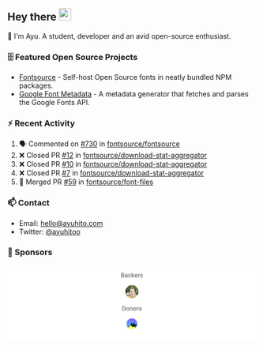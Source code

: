 ## Hey there <img src="https://media.giphy.com/media/hvRJCLFzcasrR4ia7z/giphy.gif" width="25" height="25">

📝 I'm Ayu. A student, developer and an avid open-source enthusiast.

### 🗄 Featured Open Source Projects

- [Fontsource](https://github.com/fontsource/fontsource) - Self-host Open Source fonts in neatly bundled NPM packages.
- [Google Font Metadata](https://github.com/fontsource/google-font-metadata) - A metadata generator that fetches and parses the Google Fonts API.

### ⚡ Recent Activity

<!--START_SECTION:activity-->

1. 🗣 Commented on [#730](https://github.com/fontsource/fontsource/issues/730#issuecomment-1899911947) in [fontsource/fontsource](https://github.com/fontsource/fontsource)
2. ❌ Closed PR [#12](https://github.com/fontsource/download-stat-aggregator/pull/12) in [fontsource/download-stat-aggregator](https://github.com/fontsource/download-stat-aggregator)
3. ❌ Closed PR [#10](https://github.com/fontsource/download-stat-aggregator/pull/10) in [fontsource/download-stat-aggregator](https://github.com/fontsource/download-stat-aggregator)
4. ❌ Closed PR [#7](https://github.com/fontsource/download-stat-aggregator/pull/7) in [fontsource/download-stat-aggregator](https://github.com/fontsource/download-stat-aggregator)
5. 🎉 Merged PR [#59](https://github.com/fontsource/font-files/pull/59) in [fontsource/font-files](https://github.com/fontsource/font-files)
<!--END_SECTION:activity-->

### 📫 Contact

- Email: hello@ayuhito.com
- Twitter: [@ayuhitoo](https://twitter.com/ayuhitoo)

### :sparkling_heart: Sponsors

<p align="center">
  <a href="https://cdn.jsdelivr.net/gh/ayuhito/ayuhito/sponsors.svg">
    <img src='https://raw.githubusercontent.com/ayuhito/ayuhito/master/sponsors.svg'/>
  </a>
</p>
